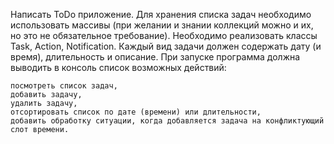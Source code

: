 Написать ТоDo приложение. Для хранения списка задач необходимо использовать массивы (при желании и знании коллекций
можно и их, но это не обязательное требование). Необходимо реализовать классы Task, Action, Notification. Каждый вид
задачи должен содержать дату (и время), длительность и описание. При запуске программа должна выводить в консоль список
возможных действий:

    посмотреть список задач,
    добавить задачу,
    удалить задачу,
    отсортировать список по дате (времени) или длительности,
    добавить обработку ситуации, когда добавляется задача на конфликтующий слот времени.

